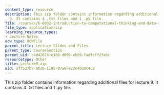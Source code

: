 ```yaml
---
content_type: resource
description: This zip folder contains information regarding additional files for lecture
  9. It contains 4 .txt files and 1 .py file.
file: /courses/6-0002-introduction-to-computational-thinking-and-data-science-fall-2016/aff537b8ab26118a87a6e22e4bd0c4c8_Lecture9.zip
file_type: application/zip
learning_resource_types:
- Lecture Notes
ocw_type: OCWFile
parent_title: Lecture Slides and Files
parent_type: CourseSection
parent_uid: c4d42078-e168-d096-eb09-fadfcff2fabc
resourcetype: Other
title: Lecture9.zip
uid: aff537b8-ab26-118a-87a6-e22e4bd0c4c8
---
```

This zip folder contains information regarding additional files for lecture 9. It contains 4 .txt files and 1 .py file.

